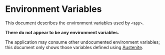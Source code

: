 # Environment Variables

This document describes the environment variables used by `<app>`.

**There do not appear to be any environment variables.**

The application may consume other undocumented environment variables; this
document only shows those variables defined using [Austenite].

[austenite]: https://github.com/env-iron/austenite
